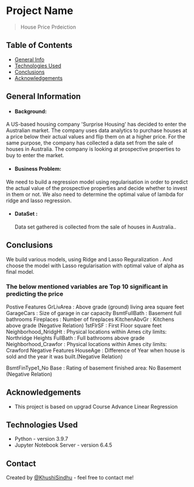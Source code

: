 # Project Name
> House Price Prdeiction


## Table of Contents
* [General Info](#general-information)
* [Technologies Used](#technologies-used)
* [Conclusions](#conclusions)
* [Acknowledgements](#acknowledgements)
## General Information
- #### Background:
 A US-based housing company 'Surprise Housing' has decided to enter the Australian market. The company uses data analytics to purchase houses at a price below their actual values and flip them on at a higher price.
 For the same purpose, the company has collected a data set from the sale of houses in Australia. 
 The company is looking at prospective properties to buy to enter the market. 
- #### Business Problem:
 We need to build a regression model using regularisation in order to predict the actual value of the prospective properties and decide whether to invest in them or not. We also need to determine the optimal value of lambda for ridge and lasso regression.

- #### DataSet :
  Data set gathered is collected from the sale of houses in Australia..


## Conclusions
We build various models, using Ridge and Lasso Reguralization . And choose the model with Lasso regularisation with optimal value of alpha as final model.

### The below mentioned variables are Top 10 significant in predicting the price
Postive Features
GrLivArea : Above grade (ground) living area square feet
GarageCars : Size of garage in car capacity
BsmtFullBath : Basement full bathrooms
Fireplaces : Number of fireplaces
KitchenAbvGr : Kitchens above grade (Negative Relation)
1stFlrSF : First Floor square feet
Neighborhood_NridgHt : Physical locations within Ames city limits: Northridge Heights
FullBath : Full bathrooms above grade
Neighborhood_Crawfor : Physical locations within Ames city limits: Crawford
Negative Features
HouseAge : Difference of Year when house is sold and the year it was built.(Negative Relation)

BsmtFinType1_No Base : Rating of basement finished area: No Basement (Negative Relation)
## Acknowledgements
- This project is based on upgrad Course Advance Linear Regression

## Technologies Used
- Python - version 3.9.7
- Jupyter Notebook Server - version 6.4.5

<!-- As the libraries versions keep on changing, it is recommended to mention the version of library used in this project -->

## Contact
Created by [@KhushiSindhu](https://github.com/KhushiSindhu) - feel free to contact me!

